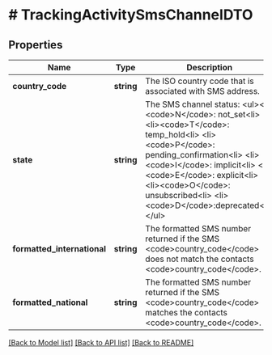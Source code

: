 # # TrackingActivitySmsChannelDTO

## Properties

Name | Type | Description | Notes
------------ | ------------- | ------------- | -------------
**country_code** | **string** | The ISO country code that is associated with SMS address. | [optional]
**state** | **string** | The SMS channel status:   &lt;ul&gt;&lt;li&gt;&lt;code&gt;N&lt;/code&gt;: not_set&lt;li&gt;      &lt;li&gt;&lt;code&gt;T&lt;/code&gt;: temp_hold&lt;li&gt;      &lt;li&gt;&lt;code&gt;P&lt;/code&gt;: pending_confirmation&lt;li&gt;      &lt;li&gt;&lt;code&gt;I&lt;/code&gt;: implicit&lt;li&gt;      &lt;li&gt;&lt;code&gt;E&lt;/code&gt;: explicit&lt;li&gt;      &lt;li&gt;&lt;code&gt;O&lt;/code&gt;: unsubscribed&lt;li&gt;      &lt;li&gt;&lt;code&gt;D&lt;/code&gt;:deprecated&lt;li&gt;&lt;/ul&gt; | [optional]
**formatted_international** | **string** | The formatted SMS number returned if the SMS &lt;code&gt;country_code&lt;/code&gt; does not match the contacts &lt;code&gt;country_code&lt;/code&gt;. | [optional]
**formatted_national** | **string** | The formatted SMS number returned if the SMS &lt;code&gt;country_code&lt;/code&gt; matches the contacts &lt;code&gt;country_code&lt;/code&gt;. | [optional]

[[Back to Model list]](../../README.md#models) [[Back to API list]](../../README.md#endpoints) [[Back to README]](../../README.md)
